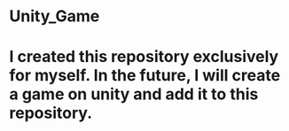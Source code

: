 # Unity_Game
# I created this repository exclusively for myself. In the future, I will create a game on unity and add it to this repository.

